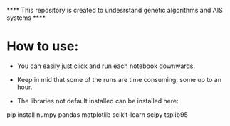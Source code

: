 **** This repository is created to undesrstand genetic algorithms and AIS systems ****

# How to use:
* You can easily just click and run each notebook downwards.
* Keep in mid that some of the runs are time consuming, some up to an hour.

* The libraries not default installed can be installed here:

pip install numpy pandas matplotlib scikit-learn scipy tsplib95

